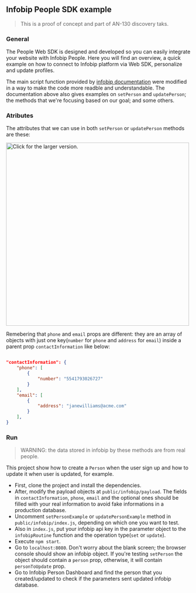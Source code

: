 
## Infobip People SDK example

  

> This is a proof of concept and part of AN-130 discovery taks.

  

### General

  

The People Web SDK is designed and developed so you can easily integrate your website with Infobip People. Here you will find an overview, a quick example on how to connect to Infobip platform via Web SDK, personalize and update profiles.

  

The main script function provided by [infobip documentation](https://github.com/infobip/people-web-sdk) were modified in a way to make the code more readble and understandable. The documentation above also gives examples on `setPerson` and `updatePerson`; the methods that we're focusing based on our goal; and some others.

  ### Atributes

The attributes that we can use in both `setPerson` or `updatePerson` methods are these:

<a href="https://drive.google.com/uc?export=view&id=10u_IMvI8khM1pE_6FmCvAlzCgw57w1hw"><img src="https://drive.google.com/uc?export=view&id=10u_IMvI8khM1pE_6FmCvAlzCgw57w1hw" style="width: 500px; max-width: 100%; height: auto" title="Click for the larger version." /></a>
  

Remebering that `phone` and `email` props are different: they are an array of objects with just one key(`number` for `phone` and `address` for `email`) inside a parent prop `contactInformation` like below:

```json

"contactInformation": {	
	"phone": [
		{
			"number": "5541793026727"
		}
	],
	"email": [
		{
			"address": "janewilliams@acme.com"
		}
	],
} 

```

  
  ### Run
  

> WARNING: the data stored in infobip by these methods are from real people. 

This project show how to create a `Person` when the user sign up and how to update it when user is updated, for example. 
- First, clone the project and install the dependencies. 
- After, modify the payload objects at `public/infobip/payload`. The fields in `contactInformation`, `phone`, `email` and the optional ones should be filled with your real information to avoid fake informations in a production database.
- Uncomment `setPersonExample` or `updatePersonExample` method in `public/infobip/index.js`, depending on which one you want to test.
- Also in `index.js`, put your infobip api key in the parameter object to the `infobipRoutine` function and the operation type(`set` or `update`).
- Execute `npm start`.
- Go to `localhost:8080`. Don't worry about the blank screen; the browser console should show an infobip object. If you're testing `setPerson` the object should contain a `person` prop, otherwise, it will contain `personToUpdate` prop.
- Go to Infobip Person Dashboard and find the person that you created/updated to check if the parameters sent updated infobip database.
